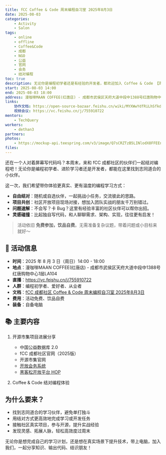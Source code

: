 ```yaml
---
title: fCC Coffee & Code 周末编程自习室 2025年8月3日
date: 2025-08-03
categories: 
    - Activity
    - Salon
tags: 
    - online
    - offline
    - Coffee&Code
    - 成都
    - NGO
    - 公益
    - 官网
    - 会务
    - 结对编程
toc: true
description: 无论你是编程初学者还是有经验的开发者，都欢迎加入 Coffee & Code 【周末编程自习室】
start: 2025-08-03 14:00
end: 2025-08-03 18:00
address: 漫咖啡MAAN COFFEE(红唐店) - 成都市武侯区天府大道中段中1388号红唐购物中心1层LA104
links:
    协作文档: https://open-source-bazaar.feishu.cn/wiki/MYXWwYdfRiLhSfkdS9ocdE86n48
    视频会议: https://vc.feishu.cn/j/755910722
mentors: 
    - TechQuery
workers: 
    - dethan3
partners:
photos:
    - https://mockup-api.teespring.com/v3/image/Q7sCRZTzB5LINlodX8FFEEnCl0k/800/800.jpg
files:
---
```


还在一个人对着屏幕写代码吗？本周末，来和 fCC 成都社区的伙伴们一起结对编程吧！无论你是编程初学者、进阶学习者还是开发者，都能在这里找到志同道合的小伙伴。

这一次，我们希望带你体验更真实、更有温度的编程学习方式：

* **自由结对**：随机或自选伙伴，一起挑战小任务，交流彼此的思路。
* **项目共创**：社区开放项目现场对接，想加入团队实战的朋友千万别错过。
* **问题速解**：不会写？卡 Bug？这里有经验丰富的社区伙伴可以帮你出招。
* **灵感碰撞**：比起独自写代码，和人聊聊需求、架构、实现，往往更有启发！

> 活动依旧 **免费参加，饮品自费**。无需准备复杂议题，带着问题或小目标来就好～

## 📍 活动信息

* **时间**：2025 年 8 月 3 日（周日）14:00 - 18:00
* **地点**：漫咖啡MAAN COFFEE(红唐店) - 成都市武侯区天府大道中段中1388号红唐购物中心1层LA104
* **直播**：https://vc.feishu.cn/j/755910722
* **人群**：编程初学者、爱好者、从业者
* **文档**：[fCC 成都社区 Coffee & Code 周末编程自习室 2025年8月3日][1]
* **费用**：活动免费、饮品自费
* **装备**：自备电脑

## 📚 主要内容

1. 开源市集项目进展分享

   * 中国公益数据库 2.0
   * fCC 成都社区官网（2025版）
   * 开源市集官网
   * [开放会务系统][2]
   * [黑客松开放平台 HOP][3]

2. Coffee & Code 结对编程体验

 ## 为什么要来？

* 找到志同道合的学习伙伴，避免单打独斗
* 用结对方式更高效地完成学习或开发任务
* 接触社区真实项目，参与开源，提升实战经验
* 发现灵感、拓展人脉，轻松高效度过周末

无论你是想完成自己的学习计划，还是想在真实场景下提升技术，带上电脑，加入我们，一起分享知识、输出代码、结识朋友！

[1]: https://open-source-bazaar.feishu.cn/wiki/MYXWwYdfRiLhSfkdS9ocdE86n48
[2]: https://open-source-bazaar.feishu.cn/wiki/KWYyw9fiCiKrO1ksDR6cjum6npd
[3]: https://open-source-bazaar.feishu.cn/wiki/RCTxw8GATijLEGkCmuvcOXQwnbb